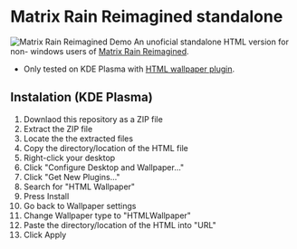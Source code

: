 # Matrix Rain Reimagined standalone
![Matrix Rain Reimagined Demo](./preview.gif)
An unoficial standalone HTML version for non- windows users of [Matrix Rain Reimagined](https://github.com/MrShadow03/Matrix-Rain-Reimagined).

* Only tested on KDE Plasma with [HTML wallpaper plugin](https://store.kde.org/p/1324580).

## Instalation (KDE Plasma)
1. Downlaod this repository as a ZIP file
2. Extract the ZIP file
3. Locate the the extracted files
4. Copy the directory/location of the HTML file
5. Right-click your desktop
6. Click "Configure Desktop and Wallpaper..."
7. Click "Get New Plugins..."
8. Search for "HTML Wallpaper"
9. Press Install
10. Go back to Wallpaper settings
11. Change Wallpaper type to "HTMLWallpaper"
12. Paste the directory/location of the HTML into "URL"
13. Click Apply

